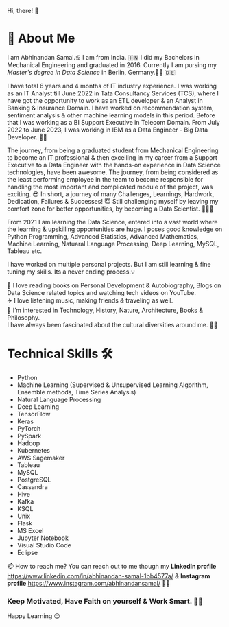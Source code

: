 Hi, there! 👋 

# 🚀 About Me
I am Abhinandan Samal.♋️ I am from India. 🇮🇳 I did my Bachelors in Mechanical Engineering and graduated in 2016. Currently I am pursing my *Master's degree in Data Science* in Berlin, Germany.🧑‍🎓 🇩🇪

I have total 6 years and 4 months of IT industry experience. I was working as an IT Analyst till June 2022 in Tata Consultancy Services (TCS), where I have got the opportunity to work as an ETL developer & an Analyst in Banking & Insurance Domain. I have worked on recommendation system, sentiment analysis & other machine learning models in this period. Before that I was working as a BI Support Executive in Telecom Domain. From July 2022 to June 2023, I was working in IBM as a Data Engineer - Big Data Developer. 👨‍💻

The journey, from being a graduated student from Mechanical Engineering to become an IT professional & then excelling in my career from a Support Executive to a Data Engineer with the hands-on experience in Data Science technologies, have been awesome. The journey, from being considered as the least performing employee in the team to become responsible for handling the most important and complicated module of the project, was exciting. 😎 In short, a journey of many Challenges, Learnings, Hardwork, Dedication, Failures & Successes! 😇 Still challenging myself by leaving my comfort zone for better opportunities, by becoming a Data Scientist. 💪👨‍💻 

From 2021 I am learning the Data Science, entered into a vast world where the learning & upskilling opportunities are huge. I poses good knowledge on Python Programming, Advanced Statistics, Advanced Mathematics, Machine Learning, Natuaral Language Processing, Deep Learning, MySQL, Tableau etc.  

I have worked on multiple personal projects. But I am still learning & fine tuning my skills. Its a never ending process.💡   

📌 I love reading books on Personal Development & Autobiography, Blogs on Data Science related topics and watching tech videos on YouTube.  
✈️ I love listening music, making friends & traveling as well.  
👀 I’m interested in Technology, History, Nature, Architecture, Books & Philosophy.  
I have always been fascinated about the cultural diversities around me. 🫶🏼

# Technical Skills 🛠️
- Python  
- Machine Learning (Supervised & Unsupervised Learning Algorithm, Ensemble methods, Time Series Analysis)  
- Natural Language Processing
- Deep Learning
- TensorFlow
- Keras
- PyTorch
- PySpark
- Hadoop
- Kubernetes
- AWS Sagemaker
- Tableau
- MySQL  
- PostgreSQL  
- Cassandra
- Hive   
- Kafka
- KSQL
- Unix
- Flask
- MS Excel  
- Jupyter Notebook  
- Visual Studio Code  
- Eclipse


📫 How to reach me?  You can reach out to me though my **LinkedIn profile** https://www.linkedin.com/in/abhinandan-samal-1bb4577a/ & **Instagram profile** https://www.instagram.com/abhinandansamal/ 🤳🏼

### Keep Motivated, Have Faith on yourself & Work Smart. 💪🏼
Happy Learning 😊

